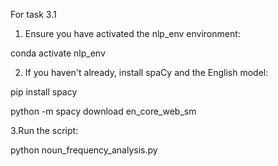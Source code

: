For task 3.1 
1. Ensure you have activated the nlp_env environment:

conda activate nlp_env

2. If you haven't already, install spaCy and the English model:
   
pip install spacy

python -m spacy download en_core_web_sm

3.Run the script:

python noun_frequency_analysis.py
